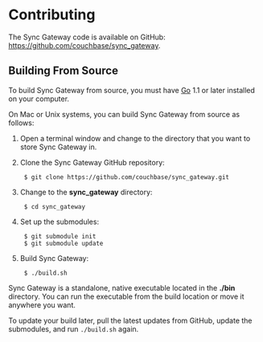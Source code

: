 # Contributing

The Sync Gateway code is available on GitHub: <https://github.com/couchbase/sync_gateway>.

## Building From Source

To build Sync Gateway from source, you must have [Go](http://golang.org) 1.1 or later installed on your computer. 

On Mac or Unix systems, you can build Sync Gateway from source as follows:

1. Open a terminal window and change to the directory that you want to store Sync Gateway in.

2. Clone the Sync Gateway GitHub repository:

		$ git clone https://github.com/couchbase/sync_gateway.git

3. Change to the **sync_gateway** directory:

		$ cd sync_gateway

4. Set up the submodules:

		$ git submodule init
		$ git submodule update

5. Build Sync Gateway:

		$ ./build.sh

Sync Gateway is a standalone, native executable located in the **./bin** directory. You can run the executable from the build location or move it anywhere you want.

To update your build later, pull the latest updates from GitHub, update the submodules, and run `./build.sh` again.


